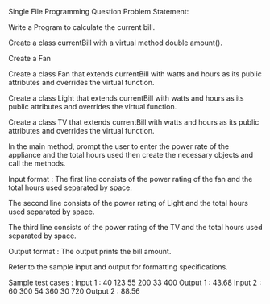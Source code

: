 Single File Programming Question
Problem Statement:

Write a Program to calculate the current bill.

Create a class currentBill with a virtual method double amount().

Create a Fan

Create a class Fan that extends currentBill with watts and hours as its public attributes and overrides the virtual function.

Create a class Light that extends currentBill with watts and hours as its public attributes and overrides the virtual function.

Create a class TV that extends currentBill with watts and hours as its public attributes and overrides the virtual function.



In the main method, prompt the user to enter the power rate of the appliance and the total hours used then create the necessary objects and call the methods.

Input format :
The first line consists of the power rating of the fan and the total hours used separated by space.

The second line consists of the power rating of Light and the total hours used separated by space.

The third line consists of the power rating of the TV and the total hours used separated by space.

Output format :
The output prints the bill amount.



Refer to the sample input and output for formatting specifications.

Sample test cases :
Input 1 :
40 123
55 200
33 400
Output 1 :
43.68
Input 2 :
60 300
54 360
30 720
Output 2 :
88.56